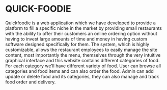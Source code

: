 # QUICK-FOODIE

Quickfoodie is a web application which we have developed to provide a platform to fill a
specific niche in the market by providing small restaurants with the ability to offer their
customers an online ordering option without having to invest large amounts of time and
money in having custom software designed specifically for them. The system, which is
highly customizable, allows the restaurant employees to easily manage the site content,
most importantly the menu, themselves through the  very intuitive graphical interface and
this website contains different categories of food. For each category we’ll have different
variety of food. User can browse all categories and food items and can also order the
food. Admin can add update or delete food and its categories, they can also manage and
track food order and delivery.
